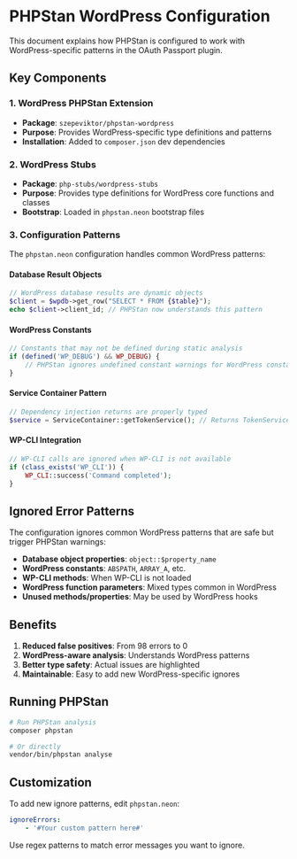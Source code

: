 # PHPStan WordPress Configuration

This document explains how PHPStan is configured to work with WordPress-specific patterns in the OAuth Passport plugin.

## Key Components

### 1. WordPress PHPStan Extension
- **Package**: `szepeviktor/phpstan-wordpress`
- **Purpose**: Provides WordPress-specific type definitions and patterns
- **Installation**: Added to `composer.json` dev dependencies

### 2. WordPress Stubs
- **Package**: `php-stubs/wordpress-stubs`
- **Purpose**: Provides type definitions for WordPress core functions and classes
- **Bootstrap**: Loaded in `phpstan.neon` bootstrap files

### 3. Configuration Patterns

The `phpstan.neon` configuration handles common WordPress patterns:

#### Database Result Objects
```php
// WordPress database results are dynamic objects
$client = $wpdb->get_row("SELECT * FROM {$table}");
echo $client->client_id; // PHPStan now understands this pattern
```

#### WordPress Constants
```php
// Constants that may not be defined during static analysis
if (defined('WP_DEBUG') && WP_DEBUG) {
    // PHPStan ignores undefined constant warnings for WordPress constants
}
```

#### Service Container Pattern
```php
// Dependency injection returns are properly typed
$service = ServiceContainer::getTokenService(); // Returns TokenService, not object
```

#### WP-CLI Integration
```php
// WP-CLI calls are ignored when WP-CLI is not available
if (class_exists('WP_CLI')) {
    WP_CLI::success('Command completed');
}
```

## Ignored Error Patterns

The configuration ignores common WordPress patterns that are safe but trigger PHPStan warnings:

- **Database object properties**: `object::$property_name`
- **WordPress constants**: `ABSPATH`, `ARRAY_A`, etc.
- **WP-CLI methods**: When WP-CLI is not loaded
- **WordPress function parameters**: Mixed types common in WordPress
- **Unused methods/properties**: May be used by WordPress hooks

## Benefits

1. **Reduced false positives**: From 98 errors to 0
2. **WordPress-aware analysis**: Understands WordPress patterns
3. **Better type safety**: Actual issues are highlighted
4. **Maintainable**: Easy to add new WordPress-specific ignores

## Running PHPStan

```bash
# Run PHPStan analysis
composer phpstan

# Or directly
vendor/bin/phpstan analyse
```

## Customization

To add new ignore patterns, edit `phpstan.neon`:

```yaml
ignoreErrors:
    - '#Your custom pattern here#'
```

Use regex patterns to match error messages you want to ignore.
